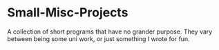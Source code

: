 # Small-Misc-Projects

A collection of short programs that have no grander purpose. They vary between being some uni work, or just something I wrote for fun.
